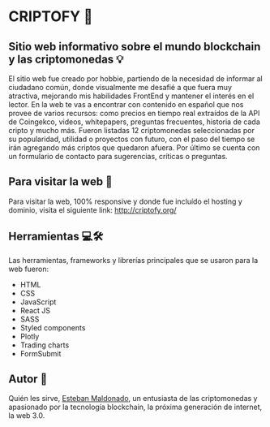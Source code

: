 # CRIPTOFY 🌌
## Sitio web informativo sobre el mundo blockchain y las criptomonedas 💡

El sitio web fue creado por hobbie, partiendo de la necesidad de informar al ciudadano común, donde visualmente me desafié a que fuera muy atractiva, mejorando mis habilidades FrontEnd y mantener el interés en el lector. En la web te vas a encontrar con contenido en español que nos provee de varios recursos: como precios en tiempo real extraídos de la API de Coingekco, videos, whitepapers, preguntas frecuentes, historia de cada cripto y mucho más. Fueron listadas 12 criptomonedas seleccionadas por su popularidad, utilidad o proyectos con futuro, con el paso del tiempo se irán agregando más criptos que quedaron afuera. Por último se cuenta con un formulario de contacto para sugerencias, críticas o preguntas.


## Para visitar la web 🚀

Para visitar la web, 100% responsive y donde fue incluído el hosting y dominio, visita el siguiente link: http://criptofy.org/

## Herramientas 💻🛠

Las herramientas, frameworks y librerías principales que se usaron para la web fueron:

- HTML
- CSS
- JavaScript
- React JS
- SASS
- Styled components
- Plotly
- Trading charts
- FormSubmit

## Autor 👥


Quién les sirve, <a href="https://github.com/steve-ux" target="_blank">Esteban Maldonado</a>, un entusiasta de las criptomonedas y apasionado por la tecnología blockchain, la próxima generación de internet, la web 3.0.  
